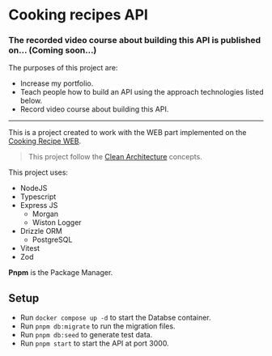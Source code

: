# Cooking recipes API

### The recorded video course about building this API is published on... (Coming soon...) 

The purposes of this project are:
- Increase my portfolio.
- Teach people how to build an API using the approach technologies listed below.
- Record video course about building this API.

---

This is a project created to work with the WEB part implemented on the [Cooking Recipe WEB](https://github.com/JoseClaudioADS/cooking-recipes-web).

> This project follow the [Clean Architecture](https://blog.cleancoder.com/uncle-bob/2012/08/13/the-clean-architecture.html) concepts.

This project uses:

- NodeJS
- Typescript
- Express JS
    - Morgan
    - Wiston Logger  
- Drizzle ORM
    - PostgreSQL
- Vitest
- Zod

**Pnpm** is the Package Manager.


## Setup

- Run `docker compose up -d` to start the Databse container.
- Run `pnpm db:migrate` to run the migration files.
- Run `pnpm db:seed` to generate test data.
- Run `pnpm start` to start the API at port 3000.
